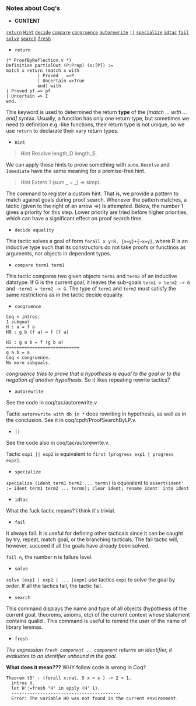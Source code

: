 ### Notes about Coq's

- **CONTENT**

[`return`](#return)  [`Hint`](#hint)  [`decide`](#decide) [`compare`](#compare) [`congruence`](#congruence) [`autorewrite`](#autorewrite) [`||`](#double_dash) [`specialize`](#specialize) [`idtac`](#idtac) [`fail`](#fail) [`solve`](#solve) [`search`](#search) [`fresh`](#fresh)

- <span id="return">`return` </span>
```
(* ProofByReflection.v *)
Definition partialOut (P:Prop) (x:[P]) :=
match x return (match x with
            | Proved _ =>P
            | Uncertain =>True
            end) with
| Proved pf => pf
| Uncertain => I
end.
```
This keyword is used to determined the return **type** of the *[match ... with ... end]* syntax. Usually, a function has only one return type, but sometimes we need to definition e.g.-like functions, their return type is not unique, so we use `return` to declarate their vary return types.

- <span id="hint">`Hint`</span>
> Hint Resolve length_O length_S.

We can apply these hints to prove something with `auto`. `Resolve` and `Immediate` have the same meaning for a premise-free hint.
> Hint Extern 1 (sum _ = _) => simpl.

The command to register a custom hint. That is, we provide a pattern to match against goals during proof search. Whenever the pattern matches, a tactic (given to the right of an arrow =>) is attempted. Below, the number 1 gives a priority for this step. Lower priority are tried before higher priorities, which can have a significant effect on proof search time.

- <span id="decide">`decide equality`</span>

This tactic solves a goal of form `forall x y:R, {x=y}+{~x=y}`, where R is an inductive type such that its constructors do not take proofs or functinos as arguments, nor objects in dependent types.


- <span id="compare">`compare term1 term1`</span>

This tactic compares two given objects `term1` and `term2` of an inductive datatype. If G is the current goal, it leaves the sub-goals `term1 = term2 -> G` and `~term1 = term2 -> G`. The type of `term1` and `term2` must satisfy the same restrictions as in the tactic decide equality.


- <span id="congruence">`congruence`</span>

```
Coq < intros.
1 subgoal
H : a = f a
H0 : g b (f a) = f (f a)

H1 : g a b = f (g b a)
============================
g a b = a
Coq < congruence.
No more subgoals.
```
*congruence tries to prove that a hypothesis is equal to the goal or to the negation of another hypothesis.* So it likes repeating rewrite tactics?

- <span id="autorewrite">`autorewrite`</span>

See the code in coq/tac/autorewrite.v

Tactic `autorewrite with db in *` does rewriting in hypothesis, as well as in the conclusion. See it in coq/cpdt/ProofSearchByLP.v.

- <span id="double_dash">`||` </span>

See the code also in coq/tac/autorewrite.v. 

Tactic `exp1 || exp2` is equivalent to `first [progress exp1 | progress exp2]`.

- <span id="specialize">`specialize`</span>

`specialize (ident term1 term2 ... termn)` is equivalent to `assert(ident' := ident term1 term2 ... termn); clear ident; rename ident' into ident`

- <span id="idtac">`idtac` </span>

What the fuck tactic means? I think it's trivial.

- <span id="fail"> `fail`</span>

It always fail. It is useful for defining other tacticals since it can be caught by try, repeat, match goal, or the branching tacticals. The fail tactic will, however, succeed if all the goals have already been solved.

`fail n`, the number n is failure level.

- <span id="solve"> `solve`</span>

`solve [exp1 | exp2 | ... |expn]` use tactics `expi` to solve the goal by order. If all the tactics fail, the tactic fail.

- <span id="search"> `search`</span>

This command displays the name and type of all objects (hypothesis of the current goal, theorems, axioms, etc) of the current context  whose statement contains qualid . This command is useful to remind
the user of the name of library lemmas.

- <span id="fresh"> `fresh`</span>

*The expression `fresh component .. component` returns an identifier, it evaluates to an identifier unbound in the goal.*

**What does it mean???**  WHY follow code is wrong in Coq?

```
Theorem t5' : (forall x:nat, S x > x ) -> 2 > 1.
  intros H.
  let H':=fresh "H" in apply (H' 1).
  ------------------------------------------
  Error: The variable H0 was not found in the current environment.
```

